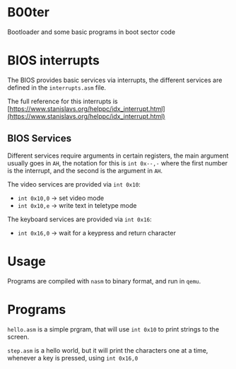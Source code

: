 # B00ter

Bootloader and some basic programs in boot sector code

# BIOS interrupts

The BIOS provides basic services via interrupts, the different services
are defined in the `interrupts.asm` file.

The full reference for this interrupts is
[https://www.stanislavs.org/helppc/idx_interrupt.html](https://www.stanislavs.org/helppc/idx_interrupt.html)

## BIOS Services

Different services require arguments in certain registers, the main argument
usually goes in `AH`, the notation for this is `int 0x--,-` where the first
number is the interrupt, and the second is the argument in `AH`.

The video services are provided via `int 0x10`:
- `int 0x10,0` -> set video mode
- `int 0x10,e` -> write text in teletype mode

The keyboard services are provided via `int 0x16`:
- `int 0x16,0` -> wait for a keypress and return character

# Usage

Programs are compiled with `nasm` to binary format, and run in `qemu`.

# Programs

`hello.asm` is a simple prgram, that will use `int 0x10` to print strings
to the screen.

`step.asm` is a hello world, but it will print the characters one at a time,
whenever a key is pressed, using `int 0x16,0`
